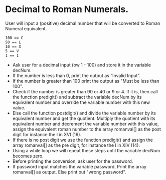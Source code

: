 # Decimal to Roman Numerals.

User will input a (positive) decimal number that will be converted to Roman Numeral equivalent.

```
100 == C
50 == L
10 == X
5 == V
1 == I
```

- Ask user for a decimal input (bw 1 - 100) and store it in the variable decNum.
- If the number is less than 0, print the output as “Invalid Input”.
- If the number is greater than 100 print the output as "Must be less than 100".
- Check if the number is greater than 90 or 40 or 9 or 4. If it is, then call the function predigit() and subtract the variable decNum by its equivalent number and override the variable number with this new value.
- Else call the function postdigit() and divide the variable number by its equivalent number and get the quotient. Multiply the quotient with its equivalent number and decrement the variable number with this value, assign the equivalent roman number to the array romanval[] as the post digit for instance the I in XVI (16).
- If there is no post digit we use the function predigit() and assign the array romanval[] as the pre digit, for instance the I in XIV (14).
- Using a while loop we will repeat these steps until the variable decNum becomes zero.
- Before printing the conversion, ask user for the password.
- If password input matches the variable password, Print the array romanval[] as output. Else print out "wrong password".